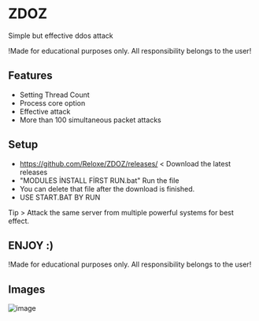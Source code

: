 # ZDOZ
Simple but effective ddos attack


!Made for educational purposes only. All responsibility belongs to the user!


## Features

* Setting Thread Count
* Process core option
* Effective attack
* More than 100 simultaneous packet attacks


## Setup

* https://github.com/Reloxe/ZDOZ/releases/   <  Download the latest releases
* "MODULES İNSTALL FİRST RUN.bat" Run the file
* You can delete that file after the download is finished.
* USE START.BAT BY RUN

Tip > Attack the same server from multiple powerful systems for best effect.

## ENJOY :)
!Made for educational purposes only. All responsibility belongs to the user!


## Images

![image](https://user-images.githubusercontent.com/97050615/193459725-fd7b9a31-c87a-49b0-93b6-71a806741700.png)
